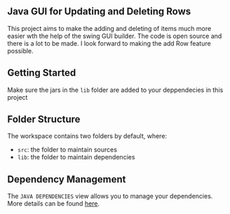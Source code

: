 ## Java GUI for Updating and Deleting Rows
This project aims to make the adding and deleting of items much more easier wth the help of the swing GUI builder. The code is open source and there is a lot to be made. I look forward to making the add Row feature possible. 
## Getting Started

Make sure the jars in the `lib` folder are added to your deppendecies in this project
## Folder Structure

The workspace contains two folders by default, where:

- `src`: the folder to maintain sources
- `lib`: the folder to maintain dependencies

## Dependency Management

The `JAVA DEPENDENCIES` view allows you to manage your dependencies. More details can be found [here](https://github.com/microsoft/vscode-java-pack/blob/master/release-notes/v0.9.0.md#work-with-jar-files-directly).

